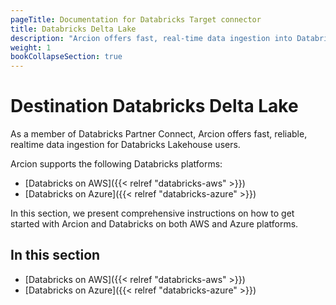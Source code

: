 ```yaml
---
pageTitle: Documentation for Databricks Target connector
title: Databricks Delta Lake
description: "Arcion offers fast, real-time data ingestion into Databricks Lakehouse on Azure and AWS, boasting features like Unity Catalog, Type-2 CDC, and more."
weight: 1
bookCollapseSection: true
---
```


# Destination Databricks Delta Lake
As a member of Databricks Partner Connect, Arcion offers fast, reliable, realtime data ingestion for Databricks Lakehouse users.

Arcion supports the following Databricks platforms:
- [Databricks on AWS]({{< relref "databricks-aws" >}})
- [Databricks on Azure]({{< relref "databricks-azure" >}})
  
In this section, we present comprehensive instructions on how to get started with Arcion and Databricks on both AWS and Azure platforms.

## In this section

- [Databricks on AWS]({{< relref "databricks-aws" >}})
- [Databricks on Azure]({{< relref "databricks-azure" >}})